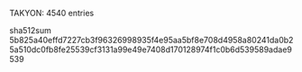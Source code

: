 TAKYON: 4540 entries

sha512sum 5b825a40effd7227cb3f96326998935f4e95aa5bf8e708d4958a80241da0b25a510dc0fb8fe25539cf3131a99e49e7408d170128974f1c0b6d539589adae9539